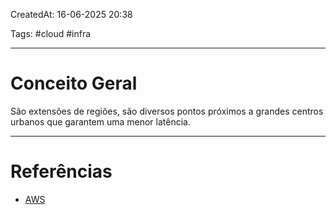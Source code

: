 CreatedAt: 16-06-2025 20:38

Tags: #cloud #infra 

---
# Conceito Geral
São extensões de regiões, são diversos pontos próximos a grandes centros urbanos que garantem uma menor latência.

---
# Referências
- [AWS](https://docs.aws.amazon.com/AWSEC2/latest/UserGuide/using-regions-availability-zones.html#concepts-availability-zones)
